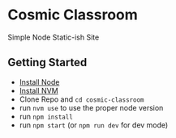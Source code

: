 # Cosmic Classroom

Simple Node Static-ish Site

## Getting Started

* [Install Node](https://nodejs.org/en/download/)
* [Install NVM](https://github.com/creationix/nvm)
* Clone Repo and `cd cosmic-classroom`
* run `nvm use` to use the proper node version
* run `npm install`
* run `npm start` (or `npm run dev` for dev mode)
